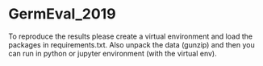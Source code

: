 # GermEval_2019
To reproduce the results please create a virtual environment and load the packages in requirements.txt.
Also unpack the data (gunzip) and then you can run in python or jupyter environment (with the virtual env).
